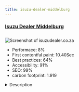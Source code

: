 ```yaml
---
title: isuzu-dealer-middelburg
---
```


<div style="height: 3rem">
  <a href="http://isuzudealer.co.za/"><h3>Isuzu Dealer Middelburg</h3></a>
</div>
<img loading="lazy" src="/images/thumbs/isuzudealer.co.za.jpg" alt="Screenshot of isuzudealer.co.za" />
<ul>
  <li>Performace: 8%</li>
  <li>
    First contentful paint:
    10.40Sec
  </li>
  <li>Best practices: 64%</li>
  <li>Accessibility: 91%</li>
  <li>SEO: 99%</li>
  <li>carbon footprint: 1.919</li>
</ul>
<details>
  <summary>Description</summary>
  <p>Isuzu Trucks in Middelburg are the authorised Isuzu Trucks in Mpumalnga area and sell light and heavy duty trucks for all sorts of construction, moving, transportation of cold goods and is one of the leading Isuzu Truck dealerships in the country.To make available the range of trucks to the browser and ensure that they can contact the dealership easily to get more product information and and ultimate close a deal through this platform.</p>
</details>

